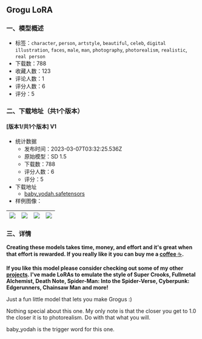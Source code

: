 ## Grogu LoRA
### 一、模型概述

- 标签：`character`, `person`, `artstyle`, `beautiful`, `celeb`, `digital illustration`, `faces`, `male`, `man`, `photography`, `photorealism`, `realistic`, `real person`
- 下载数：788
- 收藏人数：123
- 评论人数：1
- 评分人数：6
- 评分：5

### 二、下载地址（共1个版本）

#### [版本1/共1个版本] V1

- 统计数据
  - 发布时间：2023-03-07T03:32:25.536Z
  - 原始模型：SD 1.5
  - 下载数：788
  - 评分人数：6
  - 评分：5
- 下载地址
  - [baby_yodah.safetensors](https://civitai.com/api/download/models/19663)
- 样例图像：

| <img src="https://image.civitai.com/xG1nkqKTMzGDvpLrqFT7WA/9a37e3fa-fa3d-4d3b-0ece-1c6c0c201200/width=450/206855.jpeg" /> | <img src="https://image.civitai.com/xG1nkqKTMzGDvpLrqFT7WA/357fe6c3-3a64-43be-844c-c08c20f28e00/width=450/206874.jpeg" /> | <img src="https://image.civitai.com/xG1nkqKTMzGDvpLrqFT7WA/99a92ea2-4c19-4d5f-fe5d-1599a438b100/width=450/206873.jpeg" /> | <img src="https://image.civitai.com/xG1nkqKTMzGDvpLrqFT7WA/e621761e-7b4e-43c4-b406-85bb5f87b700/width=450/206872.jpeg" /> |
| ---- | ---- | ---- | ---- |


### 三、详情
<p><strong>Creating these models takes time, money, and effort and it's great when that effort is rewarded. If you really like it you can buy me a </strong><a target="_blank" rel="ugc" href="https://www.buymeacoffee.com/vermath"><strong>coffee </strong></a><a target="_blank" rel="ugc" href="https://emojipedia.org/hot-beverage/">☕</a><strong>.</strong></p><p></p><p><strong>If you like this model please consider checking out some of my other </strong><a target="_blank" rel="ugc" href="https://civitai.com/user/Vermath"><strong>projects</strong></a><strong>. I've made LoRAs to emulate the style of Super Crooks, Fullmetal Alchemist, Death Note, Spider-Man: Into the Spider-Verse, Cyberpunk: Edgerunners, Chainsaw Man and more!</strong></p><p></p><p>Just a fun little model that lets you make Grogus :)</p><p></p><p>Nothing special about this one.   My only note is that the closer you get to 1.0 the closer it is to photorealism.  Do with that what you will.</p><p></p><p>baby_yodah is the trigger word for this one.</p>